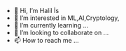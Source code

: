 - 👋 Hi, I’m Halil İs
- 👀 I’m interested in ML,AI,Cryptology,
- 🌱 I’m currently learning ...
- 💞️ I’m looking to collaborate on ...
- 📫 How to reach me ...

<!---
halilisofficial/halilisofficial is a ✨ special ✨ repository because its `README.md` (this file) appears on your GitHub profile.
You can click the Preview link to take a look at your changes.
--->
